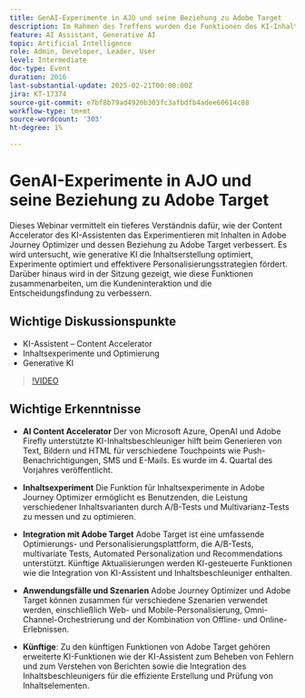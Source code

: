 ```yaml
---
title: GenAI-Experimente in AJO und seine Beziehung zu Adobe Target
description: Im Rahmen des Treffens wurden die Funktionen des KI-Inhaltsbeschleunigers bei der Generierung von Text, Bildern und HTML, Inhaltsexperimente über Adobe Journey Optimizer, die Integration mit Adobe Target zur Optimierung und Personalisierung, verschiedene Anwendungsfälle für kombinierte Tools und zukünftige Entwicklungen einschließlich erweiterter KI-Funktionen hervorgehoben.
feature: AI Assistant, Generative AI
topic: Artificial Intelligence
role: Admin, Developer, Leader, User
level: Intermediate
doc-type: Event
duration: 2016
last-substantial-update: 2025-02-21T00:00:00Z
jira: KT-17374
source-git-commit: e7bf8b79ad4920b303fc3afbdfb4adee60614c88
workflow-type: tm+mt
source-wordcount: '303'
ht-degree: 1%

---
```



# GenAI-Experimente in AJO und seine Beziehung zu Adobe Target

Dieses Webinar vermittelt ein tieferes Verständnis dafür, wie der Content Accelerator des KI-Assistenten das Experimentieren mit Inhalten in Adobe Journey Optimizer und dessen Beziehung zu Adobe Target verbessert. Es wird untersucht, wie generative KI die Inhaltserstellung optimiert, Experimente optimiert und effektivere Personalisierungsstrategien fördert. Darüber hinaus wird in der Sitzung gezeigt, wie diese Funktionen zusammenarbeiten, um die Kundeninteraktion und die Entscheidungsfindung zu verbessern.

## Wichtige Diskussionspunkte

* KI-Assistent – Content Accelerator
* Inhaltsexperimente und Optimierung
* Generative KI

>[!VIDEO](https://video.tv.adobe.com/v/3444468/?learn=on&enablevpops&captions=ger)

## Wichtige Erkenntnisse

* **AI Content Accelerator** Der von Microsoft Azure, OpenAI und Adobe Firefly unterstützte KI-Inhaltsbeschleuniger hilft beim Generieren von Text, Bildern und HTML für verschiedene Touchpoints wie Push-Benachrichtigungen, SMS und E-Mails. Es wurde im 4. Quartal des Vorjahres veröffentlicht.

* **Inhaltsexperiment** Die Funktion für Inhaltsexperimente in Adobe Journey Optimizer ermöglicht es Benutzenden, die Leistung verschiedener Inhaltsvarianten durch A/B-Tests und Multivarianz-Tests zu messen und zu optimieren.

* **Integration mit Adobe Target** Adobe Target ist eine umfassende Optimierungs- und Personalisierungsplattform, die A/B-Tests, multivariate Tests, Automated Personalization und Recommendations unterstützt. Künftige Aktualisierungen werden KI-gesteuerte Funktionen wie die Integration von KI-Assistent und Inhaltsbeschleuniger enthalten.

* **Anwendungsfälle und Szenarien** Adobe Journey Optimizer und Adobe Target können zusammen für verschiedene Szenarien verwendet werden, einschließlich Web- und Mobile-Personalisierung, Omni-Channel-Orchestrierung und der Kombination von Offline- und Online-Erlebnissen.

* **Künftige**: Zu den künftigen Funktionen von Adobe Target gehören erweiterte KI-Funktionen wie der KI-Assistent zum Beheben von Fehlern und zum Verstehen von Berichten sowie die Integration des Inhaltsbeschleunigers für die effiziente Erstellung und Prüfung von Inhaltselementen.

